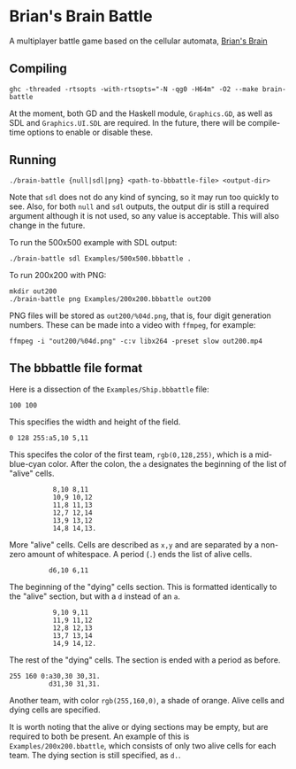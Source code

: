 # Brian's Brain Battle

A multiplayer battle game based on the cellular automata, [Brian's Brain](http://en.wikipedia.org/wiki/Brian%27s_Brain)

## Compiling

    ghc -threaded -rtsopts -with-rtsopts="-N -qg0 -H64m" -O2 --make brain-battle

At the moment, both GD and the Haskell module, `Graphics.GD`, as well as SDL and `Graphics.UI.SDL` are required. In the future, there will be compile-time options to enable or disable these.

## Running

    ./brain-battle {null|sdl|png} <path-to-bbbattle-file> <output-dir>

Note that `sdl` does not do any kind of syncing, so it may run too quickly to see. Also, for both `null` and `sdl` outputs, the output dir is still a required argument although it is not used, so any value is acceptable. This will also change in the future.

To run the 500x500 example with SDL output:

    ./brain-battle sdl Examples/500x500.bbbattle .

To run 200x200 with PNG:

    mkdir out200
    ./brain-battle png Examples/200x200.bbbattle out200

PNG files will be stored as `out200/%04d.png`, that is, four digit generation numbers. These can be made into a video with `ffmpeg`, for example:

    ffmpeg -i "out200/%04d.png" -c:v libx264 -preset slow out200.mp4

## The bbbattle file format

Here is a dissection of the `Examples/Ship.bbbattle` file:

    100 100

This specifies the width and height of the field.

    0 128 255:a5,10 5,11

This specifes the color of the first team, `rgb(0,128,255)`, which is a mid-blue-cyan color. After the colon, the `a` designates the beginning of the list of "alive" cells.

               8,10 8,11
               10,9 10,12
               11,8 11,13
               12,7 12,14
               13,9 13,12
               14,8 14,13.

More "alive" cells. Cells are described as `x,y` and are separated by a non-zero amount of whitespace. A period (`.`) ends the list of alive cells.

              d6,10 6,11

The beginning of the "dying" cells section. This is formatted identically to the "alive" section, but with a `d` instead of an `a`.

               9,10 9,11
               11,9 11,12
               12,8 12,13
               13,7 13,14
               14,9 14,12.

The rest of the "dying" cells. The section is ended with a period as before.

    255 160 0:a30,30 30,31.
              d31,30 31,31.

Another team, with color `rgb(255,160,0)`, a shade of orange. Alive cells and dying cells are specified.

It is worth noting that the alive or dying sections may be empty, but are required to both be present. An example of this is `Examples/200x200.bbattle`, which consists of only two alive cells for each team. The dying section is still specified, as `d.`.
